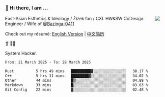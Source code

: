 ### 👋 Hi there, I am ...

<img align="right" src="https://github-readme-stats.vercel.app/api?username=victoryang00&show_icons=true&icon_color=0366d6&bg_color=ffffff&hide_title=true" />

East-Asian Esthetics & Ideology / Žižek fan / CXL HW&SW CoDesign Engineer / Wife of [@Bazinga-0411](https://bazinga-0411.github.io/)

Check out my résumé: [English Version](http://asplos.dev/) | [中文简历](http://asplos.dev/CN.html)

⚧️ 
🏳️‍⚧️ 

System Hacker.


<!--START_SECTION:waka-->

```txt
From: 21 March 2025 - To: 28 March 2025

Rust          5 hrs 49 mins   █████████▓░░░░░░░░░░░░░░░   38.17 %
C++           5 hrs 11 mins   ████████▓░░░░░░░░░░░░░░░░   34.02 %
Other         44 mins         █▒░░░░░░░░░░░░░░░░░░░░░░░   04.89 %
Markdown      33 mins         █░░░░░░░░░░░░░░░░░░░░░░░░   03.63 %
Git Config    22 mins         ▓░░░░░░░░░░░░░░░░░░░░░░░░   02.48 %
```

<!--END_SECTION:waka-->
